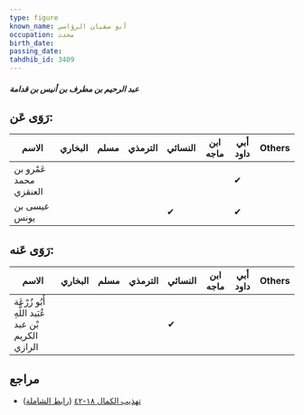 ```yaml
---
type: figure
known_name: أبو سفيان الرؤاسي
occupation: محدث
birth_date:
passing_date:
tahdhib_id: 3409
---
```

##### عبد الرحيم بن مطرف بن أنيس بن قدامة

## رَوَى عَن:
| الاسم                  | البخاري | مسلم | الترمذي | النسائي | ابن ماجه | أبي داود | Others |
| ---------------------- | ------- | ---- | ------- | ------- | -------- | -------- | ------ |
| عَمْرو بن محمد العنقزي |         |      |         |         |          | ✔        |        |
| عيسى بن يونس           |         |      |         | ✔       |          | ✔        |        |
## رَوَى عَنه:
| الاسم                                              | البخاري | مسلم | الترمذي | النسائي | ابن ماجه | أبي داود | Others |
| -------------------------------------------------- | ------- | ---- | ------- | ------- | -------- | -------- | ------ |
| أَبُو زُرْعَة عُبَيد اللَّهِ بْن عبد الكريم الرازي |         |      |         | ✔       |          |          |        |
## مراجع
- [تهذيب الكمال ١٨-٤٢](obsidian://open?vault=Tahdhib-al-Kamal&file=Figures/٣٤٠٩-عبد%20الرحيم%20بن%20مطرف%20بن%20أنيس%20بن%20قدامة) ([رابط الشاملة](https://shamela.ws/book/3722/9075))